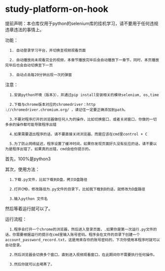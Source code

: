# study-platform-on-hook
提前声明：本仓库仅用于python的selenium库的挂机学习，请不要用于任何违规违章违法的事情上。

功能：

      1. 自动登录学习平台，并切换至视频观看页面

      2. 自动播放尚未观看完全的视频，本章节播放完毕后会自动播放下一章节，同时，本页播放完毕后也会自动切换至下一页

      3. 自动点击每20分钟出现一次的弹窗


注意：

      1.安装python环境（版本3），并通过pip install安装相关的模块selenium, os,time

      2.下载与chrome版本对应的chromedriver：http ://chromedriver.chromium.org/ ，请记住一定要正确添加到path。
      
      3.不要对程序打开的浏览器做任何人为的操作，比如切换窗口，或者关闭窗口，你做的一切多余的操作都可能导致程序出错
      
      4.如果需要退出程序的话，请不要直接关闭浏览器，而是应该在cmd里control + C
      
      5.为了防止网络延迟，程序设置了缓冲时间，如果你发现页面好久没有反应的话，请不要以为是程序出错了。如果真的出错，cmd会给你提示的。

首先，100%是python3

其次，使用方法：

      1.下载.py文件，比如下载到D盘，拷贝D盘路径

      2.打开CMD，修改路径为.py文件的目录下，比如我下载到D的话，就修改为D盘路径

      3.输入python 文件名

然后等着运行就可以了。

运行流程：

      1.程序会打开一个chrome的浏览器，然后进入登录页面，.如果你是第一次运行.py文件的话，你需要根据运行的提示在cmd里输入账号密码。程序会在文件的目录下创建一个account_password_record.txt，这是用来存你的账号密码的，下次你使用本程序时就可以自动登录。
 
      2.然后浏览器会切换多个窗口，直到进入视频观看窗口，在此期间你不需要执行任何操作。
 
      3.然后你就可以去喝茶了。

      
